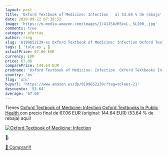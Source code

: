 ```yaml
---
layout: post
title: 'Oxford Textbook of Medicine: Infection   al 53.64 % de rebaja'
date: 2020-09-22 07:39:52
image: 'https://m.media-amazon.com/images/I/41JS8zR5xvL._SL200_.jpg'
comments: true
category: ofertas
author: ring
slug: '0199652139-es Oxford Textbook of Medicine: Infection Oxford Textbooks In...'
tags: [ 'tole.es', ]
actualPrice: 67.06 EUR
currency: EUR
price: 67.06
comparePrice: 144.64 EUR
prodname: 'Oxford Textbook of Medicine: Infection  Oxford Textbooks In Public Health '
country: 'es'
flag: '🇪🇸'
buyurl: 'https://www.amazon.es/dp/0199652139/?tag=tolees-21'
descuento: '53.64'
average: '67.06'
---
```


Tienes [Oxford Textbook of Medicine: Infection  Oxford Textbooks In Public Health ](https://www.amazon.es/dp/0199652139/?tag=tolees-21) con precio final de  67.06 EUR (original: 144.64 EUR) (53.64 %  de rebaja) aqui!

[![Oxford Textbook of Medicine: Infection  ](https://m.media-amazon.com/images/I/41JS8zR5xvL._SL200_.jpg)](https://www.amazon.es/dp/0199652139/?tag=tolees-21)

🔎:


[🛒 Comprar!!!](https://www.amazon.es/dp/0199652139/?tag=tolees-21)
